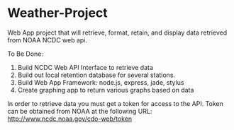 Weather-Project
===============

Web App project that will retrieve, format, retain, and display data retrieved from NOAA NCDC web api.

To Be Done:
1. Build NCDC Web API Interface to retrieve data
2. Build out local retention database for several stations. 
3. Build Web App Framework: node.js, express, jade, stylus
4. Create graphing app to return various graphs based on data

In order to retrieve data you must get a token for access to the API.  Token can be obtained from
NOAA at the following URL: http://www.ncdc.noaa.gov/cdo-web/token
